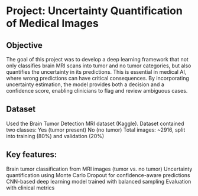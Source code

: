 # Project: Uncertainty Quantification of Medical Images
## Objective
The goal of this project was to develop a deep learning framework that not only classifies brain MRI scans into tumor and no tumor categories, but also quantifies the uncertainty in its predictions. This is essential in medical AI, where wrong predictions can have critical consequences. By incorporating uncertainty estimation, the model provides both a decision and a confidence score, enabling clinicians to flag and review ambiguous cases.

## Dataset
Used the Brain Tumor Detection MRI dataset (Kaggle).
Dataset contained two classes:
    Yes (tumor present)
    No (no tumor)
Total images: ~2916, split into training (80%) and validation (20%)

## Key features:
Brain tumor classification from MRI images (tumor vs. no tumor)
Uncertainty quantification using Monte Carlo Dropout for confidence-aware predictions
CNN-based deep learning model trained with balanced sampling
Evaluation with clinical metrics 
